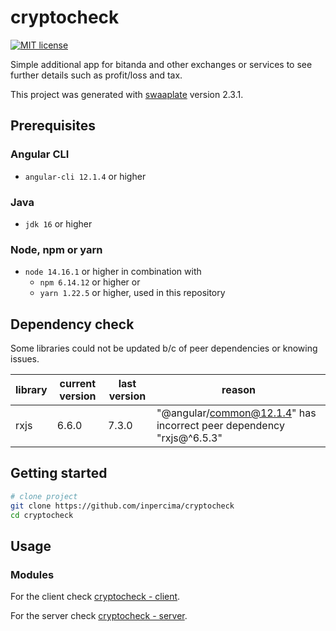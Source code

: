 # cryptocheck

[![MIT license](https://img.shields.io/badge/license-MIT-blue.svg)](./LICENSE.md)

Simple additional app for bitanda and other exchanges or services to see further details such as profit/loss and tax.

This project was generated with [swaaplate](https://github.com/inpercima/swaaplate) version 2.3.1.

## Prerequisites

### Angular CLI

* `angular-cli 12.1.4` or higher

### Java

* `jdk 16` or higher

### Node, npm or yarn

* `node 14.16.1` or higher in combination with
  * `npm 6.14.12` or higher or
  * `yarn 1.22.5` or higher, used in this repository

## Dependency check

Some libraries could not be updated b/c of peer dependencies or knowing issues.

| library    | current version | last version | reason |
| ---------- | --------------- | ------------ | ------ |
| rxjs       | 6.6.0           | 7.3.0        | "@angular/common@12.1.4" has incorrect peer dependency "rxjs@^6.5.3" |

## Getting started

```bash
# clone project
git clone https://github.com/inpercima/cryptocheck
cd cryptocheck
```

## Usage

### Modules

For the client check [cryptocheck - client](./client).

For the server check [cryptocheck - server](./server).
